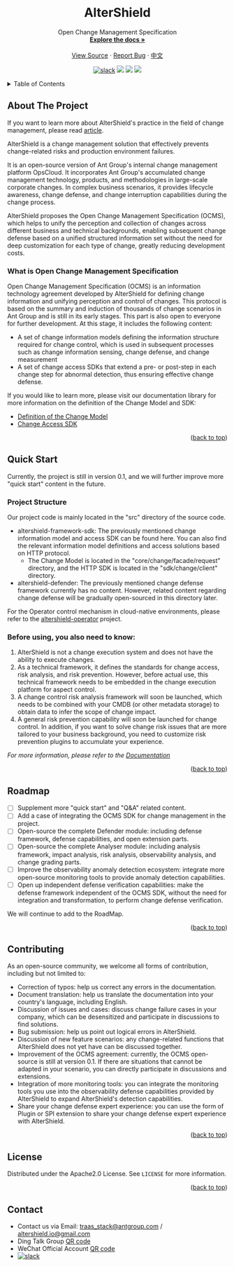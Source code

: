 <br />
<div align="center">
  <!-- <a href="https://github.com/othneildrew/Best-README-Template">
    <img src="docs/logo/logo.png" alt="Logo" width="80" height="80"/>
  </a> -->

<h1 align="center">AlterShield</h1>

  <p align="center">
    Open Change Management Specification
    <br />
    <a href="https://traas-stack.github.io/altershield-docs/"><strong>Explore the docs »</strong></a>
    <br />
    <br />
    <a href="https://github.com/traas-stack/altershield">View Source</a>
    ·
    <a href="https://github.com/traas-stack/altershield/issues/new?template=bug_report.md">Report Bug</a>
    ·
    <a href="https://github.com/traas-stack/altershield/blob/main/README-CN.md">中文</a>
  </p>
</div>

<p align="center">
  <a href="https://altershield.slack.com/"><img src="https://img.shields.io/badge/slack-AlterShield-0abd59?logo=slack" alt="slack" /></a>
  <a href="https://github.com/traas-stack/AlterShield"><img src="https://img.shields.io/github/stars/traas-stack/AlterShield?style=flat-square"></a>
  <a href="https://github.com/traas-stack/AlterShield/issues"><img src="https://img.shields.io/github/issues/traas-stack/AlterShield"></a>
  <a href=""><img src="https://img.shields.io/badge/license-Apache--2.0-green.svg"></a>
</p>

<!-- TABLE OF CONTENTS -->
<details>
  <summary>Table of Contents</summary>
  <ol>
    <li><a href="#About The Project">About The Project</a></li>
    <li><a href="#Quick Start">Quick Start</a></li>
    <li><a href="#roadmap">Roadmap</a></li>
    <li><a href="#contributing">Contributing</a></li>
    <li><a href="#license">License</a></li>
    <li><a href="#contact">Contact</a></li>
  </ol>
</details>



<!-- ABOUT THE PROJECT -->
## About The Project

If you want to learn more about AlterShield's practice in the field of change management, please read [article]().

AlterShield is a change management solution that effectively prevents change-related risks and production environment failures. 

It is an open-source version of Ant Group's internal change management platform OpsCloud. It incorporates Ant Group's accumulated change management technology, products, and methodologies in large-scale corporate changes. In complex business scenarios, it provides lifecycle awareness, change defense, and change interruption capabilities during the change process.

AlterShield proposes the Open Change Management Specification (OCMS), which helps to unify the perception and collection of changes across different business and technical backgrounds, enabling subsequent change defense based on a unified structured information set without the need for deep customization for each type of change, greatly reducing development costs.

### What is Open Change Management Specification

Open Change Management Specification (OCMS) is an information technology agreement developed by AlterShield for defining change information and unifying perception and control of changes. This protocol is based on the summary and induction of thousands of change scenarios in Ant Group and is still in its early stages. This part is also open to everyone for further development. At this stage, it includes the following content: 

- A set of change information models defining the information structure required for change control, which is used in subsequent processes such as change information sensing, change defense, and change measurement
- A set of change access SDKs that extend a pre- or post-step in each change step for abnormal detection, thus ensuring effective change defense.

If you would like to learn more, please visit our documentation library for more information on the definition of the Change Model and SDK:
- [Definition of the Change Model](https://traas-stack.github.io/altershield-docs/open-change-management-specification/change-model/)
- [Change Access SDK](https://traas-stack.github.io/altershield-docs/zh-CN/open-change-management-specification/change-access-sdk)

<p align="right">(<a href="#readme-top">back to top</a>)</p>

<!-- QUICK START -->
## Quick Start

Currently, the project is still in version 0.1, and we will further improve more "quick start" content in the future.

### Project Structure
Our project code is mainly located in the "src" directory of the source code.

- altershield-framework-sdk: The previously mentioned change information model and access SDK can be found here. You can also find the relevant information model definitions and access solutions based on HTTP protocol.
  - The Change Model is located in the "core/change/facade/request" directory, and the HTTP SDK is located in the "sdk/change/client" directory.
- altershield-defender: The previously mentioned change defense framework currently has no content. However, related content regarding change defense will be gradually open-sourced in this directory later.

For the Operator control mechanism in cloud-native environments, please refer to the [altershield-operator](https://github.com/traas-stack/altershield-operator) project.

### Before using, you also need to know:
1. AlterShield is not a change execution system and does not have the ability to execute changes.
2. As a technical framework, it defines the standards for change access, risk analysis, and risk prevention. However, before actual use, this technical framework needs to be embedded in the change execution platform for aspect control.
3. A change control risk analysis framework will soon be launched, which needs to be combined with your CMDB (or other metadata storage) to obtain data to infer the scope of change impact.
4. A general risk prevention capability will soon be launched for change control. In addition, if you want to solve change risk issues that are more tailored to your business background, you need to customize risk prevention plugins to accumulate your experience.

_For more information, please refer to the [Documentation](https://traas-stack.github.io/altershield-docs/)_

<p align="right">(<a href="#readme-top">back to top</a>)</p>

<!-- ROADMAP -->
## Roadmap
- [ ] Supplement more "quick start" and "Q&A" related content.
- [ ] Add a case of integrating the OCMS SDK for change management in the project.
- [ ] Open-source the complete Defender module: including defense framework, defense capabilities, and open extension parts.
- [ ] Open-source the complete Analyser module: including analysis framework, impact analysis, risk analysis, observability analysis, and change grading parts.
- [ ] Improve the observability anomaly detection ecosystem: integrate more open-source monitoring tools to provide anomaly detection capabilities.
- [ ] Open up independent defense verification capabilities: make the defense framework independent of the OCMS SDK, without the need for integration and transformation, to perform change defense verification.

We will continue to add to the RoadMap.

<p align="right">(<a href="#readme-top">back to top</a>)</p>

<!-- CONTRIBUTING -->
## Contributing

As an open-source community, we welcome all forms of contribution, including but not limited to:
- Correction of typos: help us correct any errors in the documentation.
- Document translation: help us translate the documentation into your country's language, including English.
- Discussion of issues and cases: discuss change failure cases in your company, which can be desensitized and participate in discussions to find solutions.
- Bug submission: help us point out logical errors in AlterShield.
- Discussion of new feature scenarios: any change-related functions that AlterShield does not yet have can be discussed together.
- Improvement of the OCMS agreement: currently, the OCMS open-source is still at version 0.1. If there are situations that cannot be adapted in your scenario, you can directly participate in discussions and extensions.
- Integration of more monitoring tools: you can integrate the monitoring tools you use into the observability defense capabilities provided by AlterShield to expand AlterShield's detection capabilities.
- Share your change defense expert experience: you can use the form of Plugin or SPI extension to share your change defense expert experience with AlterShield.

<p align="right">(<a href="#readme-top">back to top</a>)</p>


<!-- LICENSE -->
## License

Distributed under the Apache2.0 License. See `LICENSE` for more information.

<p align="right">(<a href="#readme-top">back to top</a>)</p>



<!-- CONTACT -->
## Contact
- Contact us via Email: traas_stack@antgroup.com / altershield.io@gmail.com
- Ding Talk Group [QR code](./docs/dingtalk.png)
- WeChat Official Account [QR code](./docs/wechat.jpg)
- <a href="https://altershield.slack.com/"><img src="https://img.shields.io/badge/slack-AlterShield-0abd59?logo=slack" alt="slack" /></a>




